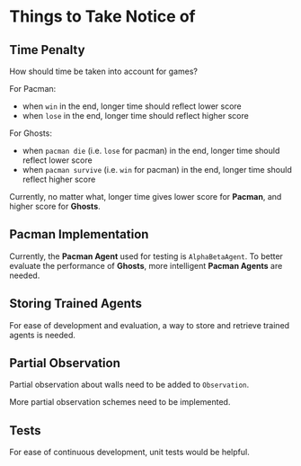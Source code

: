 # Things to Take Notice of
## Time Penalty
How should time be taken into account for games?

For Pacman:
* when `win` in the end, longer time should reflect lower score
* when `lose` in the end, longer time should reflect higher score

For Ghosts:
* when `pacman die` (i.e. `lose` for pacman) in the end, longer time should reflect lower score
* when `pacman survive` (i.e. `win` for pacman) in the end, longer time should reflect higher score

Currently, no matter what, longer time gives lower score for **Pacman**, and higher score for **Ghosts**.

## Pacman Implementation
Currently, the **Pacman Agent** used for testing is `AlphaBetaAgent`. To better evaluate the performance of **Ghosts**, more intelligent **Pacman Agents** are needed.

## Storing Trained Agents
For ease of development and evaluation, a way to store and retrieve trained agents is needed.

## Partial Observation
Partial observation about walls need to be added to `Observation`.

More partial observation schemes need to be implemented.


## Tests
For ease of continuous development, unit tests would be helpful.